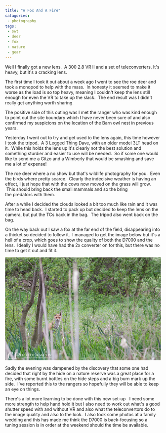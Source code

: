 ```yaml
---
title: "A Fox And A Fire"
catagories:
 - photography
tags:
 - swt
 - deer
 - fox
 - nature
 - gear
---
```

Well I finally got a new lens.  A 300 2.8 VR II and a set of teleconverters. It's heavy, but it's a cracking lens.

The first time I took it out about a week ago I went to see the roe deer and took a monopod to help with the mass.  In honesty it seemed to make it worse as the load is so top heavy, meaning I couldn't keep the lens still enough for even the VR to take up the slack.  The end result was I didn't really get anything worth sharing.

The positive side of this outing was I met the ranger who was kind enough to point out the site boundary which I have never been sure of and also confirmed my suspicions on the location of the Barn owl nest in previous years.

<!-- more -->

Yesterday I went out to try and get used to the lens again, this time however I took the tripod.  A 3 Legged Thing Dave, with an older model 3LT head on it.  While this holds the lens up it's clearly not the best solution and something sturdier and easier to use will be needed.  So if some one would like to send me a Gitzo and a Wimberly that would be smashing and save me a lot of expense!

The roe deer where a no show but that's wildlife photography for you.  Even the birds where pretty scarce.  Clearly the indecisive weather is having an effect, I just hope that with the cows now moved on the grass will grow.  This should bring back the small mammals and so the bring the predators with them.

After a while I decided the clouds looked a bit too much like rain and it was time to head back.  I started to pack up but decided to keep the lens on the camera, but put the TCs back in the bag.  The tripod also went back on the bag.

On the way back out I saw a fox at the far end of the field, disappearing into a thicket so decided to follow it.  I managed to get the image below but it's a hell of a crop, which goes to show the quality of both the D7000 and the lens.  Ideally I would have had the 2x converter on for this, but there was no time to get it out and fit it.

<img class="padded center"
		alt="A fox hides in a thicket"
		src="/images/2013-05-16-a-fox-and-a-fire/CJP20130515-4179.jpg" />

Sadly the evening was dampened by the discovery that some one had decided that right by the hide on a nature reserve was a great place for a fire, with some burnt bottles on the hide steps and a big burn mark up the side.  I've reported this to the rangers so hopefully they will be able to keep an eye on things.

There's a lot more learning to be done with this new set-up   I need some more strength to help hand hold it but I also need to work out what's a good shutter speed with and without VR and also what the teleconvertors do to the image quality and also to the look.  I also took some photos at a family wedding and this has made me think the D7000 is back-focusing so a tuning session is in order at the weekend should the time be available.
